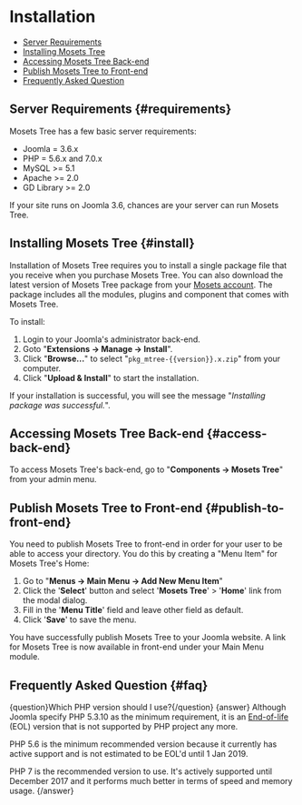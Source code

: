 # Installation

- [Server Requirements]({{version}}/installation#requirements)
- [Installing Mosets Tree]({{version}}/installation#install)
- [Accessing Mosets Tree Back-end]({{version}}/installation#back-end)
- [Publish Mosets Tree to Front-end]({{version}}/installation#publish-to-front-end)
- [Frequently Asked Question]({{version}}/installation#faq)

## Server Requirements {#requirements}

Mosets Tree has a few basic server requirements:

- Joomla = 3.6.x
- PHP = 5.6.x and 7.0.x
- MySQL >= 5.1
- Apache >= 2.0
- GD Library >= 2.0

If your site runs on Joomla 3.6, chances are your server can run Mosets Tree.

## Installing Mosets Tree {#install}

Installation of Mosets Tree requires you to install a single package file that you receive when you purchase Mosets Tree. You can also download the latest version of Mosets Tree package from your [Mosets account](http://www.mosets.com/login/). The package includes all the modules, plugins and component that comes with Mosets Tree.

To install:

1. Login to your Joomla's administrator back-end.
2. Goto "**Extensions -> Manage -> Install**".
3. Click "**Browse...**" to select "`pkg_mtree-{{version}}.x.zip`" from your computer.
4. Click "**Upload & Install**" to start the installation.

If your installation is successful, you will see the message "_Installing package was successful._".

## Accessing Mosets Tree Back-end {#access-back-end}

To access Mosets Tree's back-end, go to "**Components -> Mosets Tree**" from your admin menu.

## Publish Mosets Tree to Front-end {#publish-to-front-end}

You need to publish Mosets Tree to front-end in order for your user to be able to access your directory. You do this by creating a "Menu Item" for Mosets Tree's Home:

1. Go to "**Menus -> Main Menu -> Add New Menu Item**"
2. Click the '**Select**' button and select '**Mosets Tree**' > '**Home**' link from the modal dialog.
3. Fill in the '**Menu Title**' field and leave other field as default.
4. Click '**Save**' to save the menu.

You have successfully publish Mosets Tree to your Joomla website. A link for Mosets Tree is now available in front-end under your Main Menu module.

## Frequently Asked Question {#faq}

{question}Which PHP version should I use?{/question}
{answer}
Although Joomla specify PHP 5.3.10 as the minimum requirement, it is an [End-of-life](http://php.net/supported-versions.php) (EOL) version that is not supported by PHP project any more.

PHP 5.6 is the minimum recommended version because it currently has active support and is not estimated to be EOL'd until 1 Jan 2019.

PHP 7 is the recommended version to use. It's actively supported until December 2017 and it performs much better in terms of speed and memory usage.
{/answer}